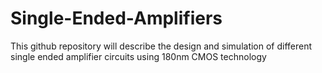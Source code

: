 # Single-Ended-Amplifiers
This github repository will describe the design and simulation of different single ended amplifier circuits using 180nm CMOS technology
